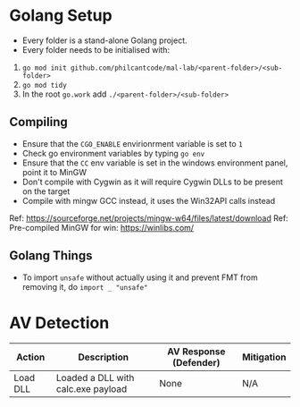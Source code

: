 # Golang Setup

- Every folder is a stand-alone Golang project.
- Every folder needs to be initialised with:

1. `go mod init github.com/philcantcode/mal-lab/<parent-folder>/<sub-folder>`
2. `go mod tidy`
3. In the root `go.work` add `./<parent-folder>/<sub-folder>` 

## Compiling

- Ensure that the `CGO_ENABLE` envirionrment variable is set to `1`
- Check go environment variables by typing `go env`
- Ensure that the `CC` env variable is set in the windows environment panel, point it to MinGW
- Don't compile with Cygwin as it will require Cygwin DLLs to be present on the target
- Compile with mingw GCC instead, it uses the Win32API calls instead

Ref: https://sourceforge.net/projects/mingw-w64/files/latest/download
Ref: Pre-compiled MinGW for win: https://winlibs.com/

## Golang Things

- To import `unsafe` without actually using it and prevent FMT from removing it, do `import _ "unsafe"`

# AV Detection

| Action | Description | AV Response (Defender) | Mitigation |
|----------|----------|----------|----------|
| Load DLL | Loaded a DLL with calc.exe payload | None | N/A |
